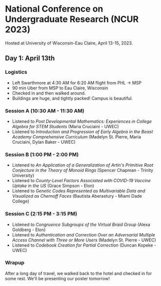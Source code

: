 # National Conference on Undergraduate Research (NCUR 2023)
Hosted at University of Wisconsin-Eau Claire, April 13-15, 2023.

## Day 1: April 13th

### Logistics
 - Left Swarthmore at 4:30 AM for 6:20 AM flight from PHL -> MSP
 - 90 min Uber from MSP to Eau Claire, Wisconsin
 - Checked in and then walked around.
 - Buildings are huge, and tightly packed! Campus is beautiful.

### Session A (10:30 AM - 11:30 AM)
 - Listened to *Post Developmental Mathematics: Experiences in College Algebra for STEM Students* (Maria Cruciaini - UWEC)
 - Listened to *Introduction and Progression of Early Algebra in the Beast Academy Comprehensive Curriculum* (Madelyn St. Pierre, Maria Cruciaini, Dylan Baker - UWEC)

### Session B (1:00 PM - 2:00 PM)
 - Listened to *An Application of a Generalization of Artin's Primitive Root Conjecture in the Theory of Monoid Rings* (Spencer Chapman - Trinity University)
 - Listened to *County-Level Factors Associated with COVID-19 Vaccine Uptake in the US* (Grace Simpson - Elon)  
 - Listened to *Genetic Codes Represented as Multivariable Data and Visualized as Chernoff Faces* (Bautista Aberastury - Miami Dade College)

### Session C (2:15 PM - 3:15 PM)
 - Listened to *Congruence Subgroups of the Virtual Braid Group* (Alexa Goldberg - Elon)
 - Listened to *Authentication and Correction Over an Adversarial Multiple Access Channel with Three or More Users* (Madelyn St. Pierre - UWEC)
 - Listened to *Codebook Creation for Partial Correction* (Duncan Kopeke - UWEC)

### Wrapup 

After a long day of travel, we walked back to the hotel and checked in for some rest. We'll be presenting our poster tomorrow!